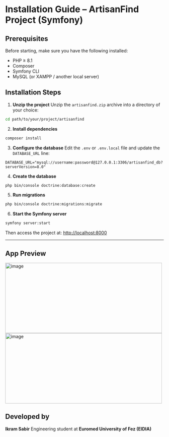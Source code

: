 # Installation Guide – ArtisanFind Project (Symfony)

## Prerequisites

Before starting, make sure you have the following installed:

* PHP ≥ 8.1
* Composer
* Symfony CLI
* MySQL (or XAMPP / another local server)

## Installation Steps

1. **Unzip the project**
   Unzip the `artisanfind.zip` archive into a directory of your choice:

```bash
cd path/to/your/project/artisanfind
```

2. **Install dependencies**

```bash
composer install
```

3. **Configure the database**
   Edit the `.env` or `.env.local` file and update the `DATABASE_URL` line:

```env
DATABASE_URL="mysql://username:password@127.0.0.1:3306/artisanfind_db?serverVersion=8.0"
```

4. **Create the database**

```bash
php bin/console doctrine:database:create
```

5. **Run migrations**

```bash
php bin/console doctrine:migrations:migrate
```

6. **Start the Symfony server**

```bash
symfony server:start
```

Then access the project at: [http://localhost:8000](http://localhost:8000)

---

## App Preview
<img width="498" height="223" alt="image" src="https://github.com/user-attachments/assets/090974b5-3293-4877-b6bc-a8e12304e18f" />

<img width="498" height="223" alt="image" src="https://github.com/user-attachments/assets/427ca37f-bfd6-4ec5-85ce-fcaeb077f058" />




## Developed by

**Ikram Sabir**
Engineering student at **Euromed University of Fez (EIDIA)**
